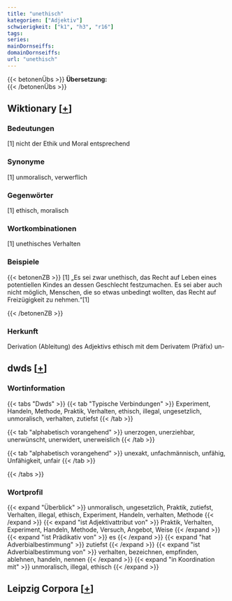 ```yaml
---
title: "unethisch"
kategorien: ["Adjektiv"]
schwierigkeit: ["k1", "h3", "r16"]
tags:
series:
mainDornseiffs:
domainDornseiffs:
url: "unethisch"
---
```


{{< betonenÜbs >}}
**Übersetzung:**  
{{< /betonenÜbs >}}

## Wiktionary [[+](https://de.wiktionary.org/wiki/unethisch)]

### Bedeutungen
[1] nicht der Ethik und Moral entsprechend  

### Synonyme
[1] unmoralisch, verwerflich  

### Gegenwörter
[1] ethisch, moralisch  

### Wortkombinationen
[1] unethisches Verhalten  

### Beispiele
{{< betonenZB >}}
[1] „Es sei zwar unethisch, das Recht auf Leben eines potentiellen Kindes an dessen Geschlecht festzumachen. Es sei aber auch nicht möglich, Menschen, die so etwas unbedingt wollten, das Recht auf Freizügigkeit zu nehmen.“[1]  

{{< /betonenZB >}}
### Herkunft
Derivation (Ableitung) des Adjektivs ethisch mit dem Derivatem (Präfix) un-  



## dwds [[+](https://www.dwds.de/wb/unethisch)]

### Wortinformation
{{< tabs "Dwds" >}}
{{< tab "Typische Verbindungen" >}}
Experiment, Handeln, Methode, Praktik, Verhalten, ethisch, illegal, ungesetzlich, unmoralisch, verhalten, zutiefst
{{< /tab >}}

{{< tab "alphabetisch vorangehend" >}}
unerzogen, unerziehbar, unerwünscht, unerwidert, unerweislich
{{< /tab >}}

{{< tab "alphabetisch vorangehend" >}}
unexakt, unfachmännisch, unfähig, Unfähigkeit, unfair
{{< /tab >}}

{{< /tabs >}}

### Wortprofil
{{< expand "Überblick" >}} unmoralisch, ungesetzlich, Praktik, zutiefst, Verhalten, illegal, ethisch, Experiment, Handeln, verhalten, Methode {{< /expand >}}
{{< expand "ist Adjektivattribut von" >}} Praktik, Verhalten, Experiment, Handeln, Methode, Versuch, Angebot, Weise {{< /expand >}}
{{< expand "ist Prädikativ von" >}} es {{< /expand >}}
{{< expand "hat Adverbialbestimmung" >}} zutiefst {{< /expand >}}
{{< expand "ist Adverbialbestimmung von" >}} verhalten, bezeichnen, empfinden, ablehnen, handeln, nennen {{< /expand >}}
{{< expand "in Koordination mit" >}} unmoralisch, illegal, ethisch {{< /expand >}}

## Leipzig Corpora [[+](https://corpora.uni-leipzig.de/en/res?word=unethisch&corpusId=deu_newscrawl-public_2018)]

